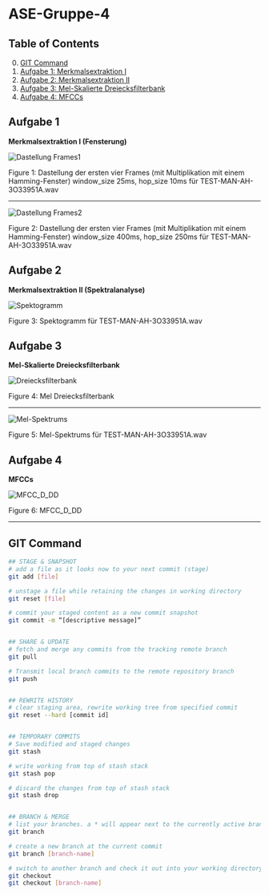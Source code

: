 # ASE-Gruppe-4 

## Table of Contents
0. [GIT Command](#git-command)
1. [Aufgabe 1: Merkmalsextraktion I](#aufgabe-1)
2. [Aufgabe 2: Merkmalsextraktion II](#aufgabe-2)
3. [Aufgabe 3: Mel-Skalierte Dreiecksfilterbank](#aufgabe-3)
4. [Aufgabe 4: MFCCs](#aufgabe-4)

## Aufgabe 1
**Merkmalsextraktion I (Fensterung)**

![Dastellung Frames1](data/images/aufgabe1.6.png)

Figure 1: Dastellung der ersten vier Frames (mit Multiplikation mit einem
Hamming-Fenster) window_size 25ms, hop_size 10ms für TEST-MAN-AH-3O33951A.wav

---
![Dastellung Frames2](data/images/aufgabe1.7.png)

Figure 2: Dastellung der ersten vier Frames (mit Multiplikation mit einem
Hamming-Fenster) window_size 400ms, hop_size 250ms für TEST-MAN-AH-3O33951A.wav

## Aufgabe 2
**Merkmalsextraktion II (Spektralanalyse)**

![Spektogramm](data/images/aufgabe2.3.png)

Figure 3: Spektogramm für TEST-MAN-AH-3O33951A.wav

## Aufgabe 3
**Mel-Skalierte Dreiecksfilterbank**

![Dreiecksfilterbank](data/images/aufgabe3.6.png)

Figure 4: Mel Dreiecksfilterbank

---
![Mel-Spektrums](data/images/aufgabe3.7.png)

Figure 5: Mel-Spektrums für TEST-MAN-AH-3O33951A.wav

## Aufgabe 4
**MFCCs**

![MFCC_D_DD](data/images/aufgabe4.5.png)

Figure 6: MFCC_D_DD

---
## GIT Command
``` bash
## STAGE & SNAPSHOT
# add a file as it looks now to your next commit (stage)
git add [file]

# unstage a file while retaining the changes in working directory
git reset [file]

# commit your staged content as a new commit snapshot
git commit -m “[descriptive message]”


## SHARE & UPDATE
# fetch and merge any commits from the tracking remote branch
git pull

# Transmit local branch commits to the remote repository branch
git push 


## REWRITE HISTORY
# clear staging area, rewrite working tree from specified commit
git reset --hard [commit id]


## TEMPORARY COMMITS
# Save modified and staged changes
git stash

# write working from top of stash stack
git stash pop

# discard the changes from top of stash stack
git stash drop


## BRANCH & MERGE
# list your branches. a * will appear next to the currently active branch
git branch

# create a new branch at the current commit
git branch [branch-name]

# switch to another branch and check it out into your working directory
git checkout
git checkout [branch-name]

```
